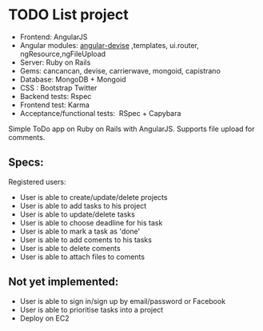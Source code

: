 TODO List project
=========================

* Frontend:                     AngularJS
* Angular modules:              [angular-devise](https://github.com/cloudspace/angular_devise) ,templates, ui.router, ngResource,ngFileUpload
* Server:                       Ruby on Rails 
* Gems:                         cancancan, devise, carrierwave, mongoid, capistrano  
* Database:                     MongoDB + Mongoid
* CSS :                         Bootstrap Twitter
* Backend tests:                Rspec
* Frontend test:                Karma
* Acceptance/functional tests: ­ RSpec + Capybara



Simple ToDo app on Ruby on Rails with AngularJS. Supports file upload for comments.

Specs:
------
Registered users:
​
 * User is able to create/update/delete projects 
 * User is able to add tasks to his project 
 * User is able to update/delete tasks 
 * User is able to choose deadline for his task 
 * User is able to mark a task as 'done' 
 * User is able to add coments to his tasks 
 * User is able to delete coments 
 * User is able to attach files to coments 

 Not yet implemented:
 --------------------
 * User is able to sign in/sign up by email/password or Facebook 
 * User is able to prioritise tasks into a project 
 * Deploy on EC2 